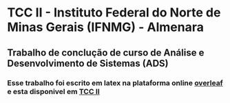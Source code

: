 # TCC II -  Instituto Federal do Norte de Minas Gerais (IFNMG) - Almenara

## Trabalho de conclução de curso de Análise e Desenvolvimento de Sistemas (ADS)

### Esse trabalho foi escrito em latex na plataforma online [overleaf](https://www.overleaf.com/) e esta disponivel em [TCC II](https://www.overleaf.com/read/mbcfnxnpjdjt)
